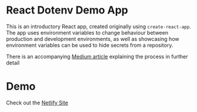 # React Dotenv Demo App

This is an introductory React app, created originally using `create-react-app`. The app uses environment variables to change behaviour between production and development environments, as well as showcasing how environment variables can be used to hide secrets from a repository.

There is an accompanying [Medium article]() explaining the process in further detail

# Demo

Check out the [Netlify Site](https://orangegrove1955-react-recipe.netlify.com)
